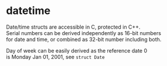 # datetime
Date/time structs are accessible in C, protected in C++.  
Serial numbers can be derived independently as 16-bit numbers  
for date and time, or combined as 32-bit number including both.

Day of week can be easily derived as the reference date 0  
is Monday Jan 01, 2001, see ``struct Date`` 
